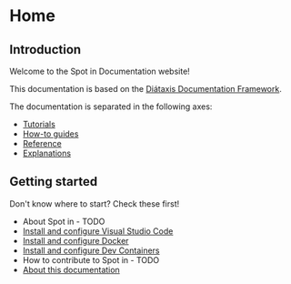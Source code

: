 # Home

## Introduction

Welcome to the Spot in Documentation website!

This documentation is based on the
[Diátaxis Documentation Framework](./explanations/about-this-documentation/index.md).

The documentation is separated in the following axes:

- [Tutorials](./tutorials/index.md)
- [How-to guides](./how-to-guides/index.md)
- [Reference](./reference/index.md)
- [Explanations](./explanations/index.md)

## Getting started

Don't know where to start? Check these first!

- About Spot in - TODO
- [Install and configure Visual Studio Code](tutorials/install-and-configure-visual-studio-code/index.md)
- [Install and configure Docker](tutorials/install-and-configure-docker/index.md)
- [Install and configure Dev Containers](tutorials/install-and-configure-dev-containers/index.md)
- How to contribute to Spot in - TODO
- [About this documentation](./explanations/about-this-documentation/index.md)
